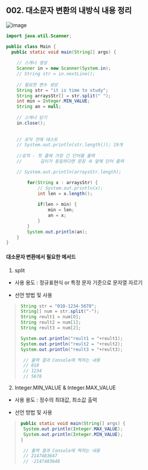 ## 002. 대소문자 변환의 내방식 내용 정리

![image](https://user-images.githubusercontent.com/66407386/175328041-263f12b6-3424-4e2f-8ad8-f317b2358c82.png)


```java
import java.util.Scanner;

public class Main {
  public static void main(String[] args) {
  	
    // 스캐너 생성
    Scanner in = new Scanner(System.in);
    // String str = in.nextLine();
    
    // 필요한 변수 생성
	String str = "it is time to study";
    String arraysStr[] = str.split(" ");
    int min = Integer.MIN_VALUE;
    String an = null;
  
  	// 스캐너 닫기
    in.close();
    
    
    // 로직 전에 테스트
    // System.out.println(str.length()); 19개
    
    //로직 - 첫 줄에 가장 긴 단어를 출력
	//       길이가 동일하다면 문장 속 앞에 단어 출력

	// System.out.println(arraysStr.length);

        for(String x : arraysStr) {
        	// System.out.println(x);
        	int len = x.length();
            
            if(len > min) {
            	min = len;
                an = x;
            }
        }
		System.out.println(an);
	}
}
```

#### 대소문자 변환에서 필요한 메서드
 1. split
  - 사용 용도 : 정규표현식 or 특정 문자 기준으로 문자열 자르기

  - 선언 방법 및 사용
  > ```java
  > String str = "010-1234-5678";
  > String[] num = str.split("-");
  > String reult1 = num[0];
  > String reult2 = num[1];
  > String reult3 = num[2];
  > 
  > System.out.println("reult1 = "+reult1);
  > System.out.println("reult2 = "+reult2);
  > System.out.println("reult3 = "+reult3);
  > 
  >  // 출력 결과 Console에 찍히는 내용
  >  // 010
  >  // 1234
  >  // 5678
  > ```

 2. Integer.MIN_VALUE & Integer.MAX_VALUE
  - 사용 용도 : 정수의 최대값, 최소값 출력

  - 선언 방법 및 사용
  > ```java
  > public static void main(String[] args) {
  >  System.out.println(Integer.MAX_VALUE);
  >  System.out.println(Integer.MIN_VALUE);
  > }
  > 
  >  // 출력 결과 Console에 찍히는 내용
  >  // 2147483647
  >  // -2147483648
  > ```
